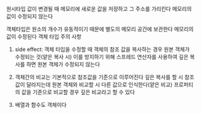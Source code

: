 원시타입 값이 변경될 때 메모리에 새로운 값을 저장하고 그 주소를 가리킨다
메모리의 값이 수정되지 않는다

객체타입은 원소의 개수가 유동적이기 때문에 별도의 메모리 공간에 보관한다
메모리의 값이 수정된다
객체 타입 주의 사항
1. side effect: 객체 타입을 수정할 때 객체의 참조 값을 복사하는 경우 원본 객체가 수정되는 것(얕은 복사 시)
   이를 방지하기 위해 스프레드 연산자를 사용하여 깊은 복사를 하면 원본 객체가 수정되지 않는다  

2. 객체간의 비교는 기본적으로 참조값을 기준으로 이루어진다
   깊은 복사를 할 시 참조값이 달라지는데 원본 객체와 비교할 시 다른 값으로 인식한다(얕은 비교)
   프로퍼티의 값을 기준으로 비교할 경우 깊은 비교라고 할 수 있다  
   
3. 배열과 함수도 객체이다
